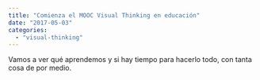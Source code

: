 ```yaml
---
title: "Comienza el MOOC Visual Thinking en educación"
date: "2017-05-03"
categories: 
  - "visual-thinking"
---
```


Vamos a ver qué aprendemos y si hay tiempo para hacerlo todo, con tanta cosa de por medio.

